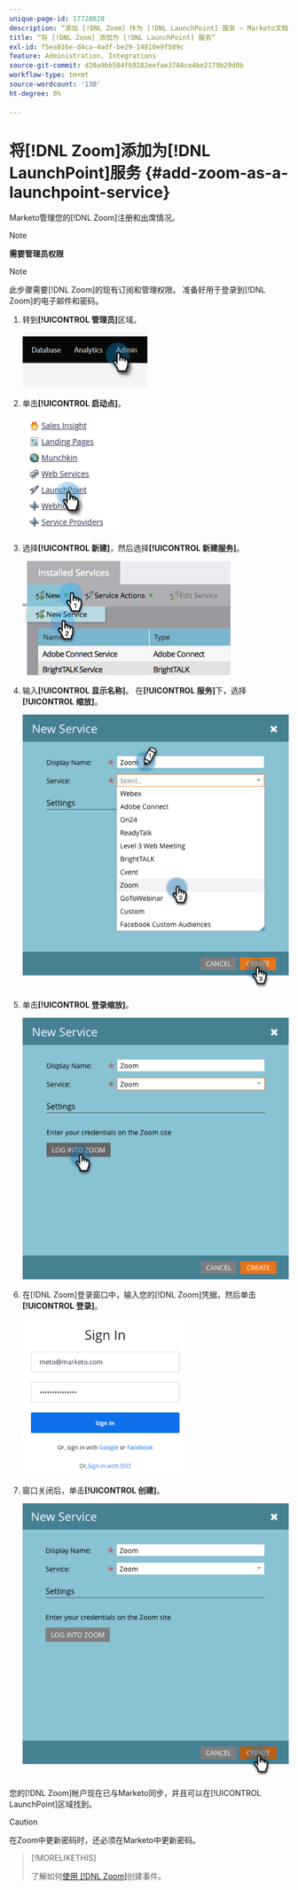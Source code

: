 ```yaml
---
unique-page-id: 17728028
description: “添加 [!DNL Zoom] 作为 [!DNL LaunchPoint] 服务 — Marketo文档 — 产品文档”
title: “将 [!DNL Zoom] 添加为 [!DNL LaunchPoint] 服务”
exl-id: f5ea016e-d4ca-4adf-be29-14810e9f509c
feature: Administration, Integrations
source-git-commit: d20a9bb584f69282eefae3704ce4be2179b29d0b
workflow-type: tm+mt
source-wordcount: '130'
ht-degree: 0%

---
```


# 将[!DNL Zoom]添加为[!DNL LaunchPoint]服务 {#add-zoom-as-a-launchpoint-service}

Marketo管理您的[!DNL Zoom]注册和出席情况。

>[!NOTE]
>
>**需要管理员权限**

>[!NOTE]
>
>此步骤需要[!DNL Zoom]的现有订阅和管理权限。 准备好用于登录到[!DNL Zoom]的电子邮件和密码。

1. 转到&#x200B;**[!UICONTROL 管理员]**&#x200B;区域。

   ![](assets/add-zoom-as-a-launchpoint-service-1.png)

1. 单击&#x200B;**[!UICONTROL 启动点]**。

   ![](assets/add-zoom-as-a-launchpoint-service-2.png)

1. 选择&#x200B;**[!UICONTROL 新建]**，然后选择&#x200B;**[!UICONTROL 新建服务]**。

   ![](assets/add-zoom-as-a-launchpoint-service-3.png)

1. 输入&#x200B;**[!UICONTROL 显示名称]**。 在&#x200B;**[!UICONTROL 服务]**&#x200B;下，选择&#x200B;**[!UICONTROL 缩放]**。

   ![](assets/add-zoom-as-a-launchpoint-service-4.png)

1. 单击&#x200B;**[!UICONTROL 登录缩放]**。

   ![](assets/add-zoom-as-a-launchpoint-service-5.png)

1. 在[!DNL Zoom]登录窗口中，输入您的[!DNL Zoom]凭据，然后单击&#x200B;**[!UICONTROL 登录]**。

   ![](assets/add-zoom-as-a-launchpoint-service-6.png)

1. 窗口关闭后，单击&#x200B;**[!UICONTROL 创建]**。

   ![](assets/add-zoom-as-a-launchpoint-service-7.png)

您的[!DNL Zoom]帐户现在已与Marketo同步，并且可以在[!UICONTROL LaunchPoint]区域找到。

>[!CAUTION]
>
>在Zoom中更新密码时，还必须在Marketo中更新密码。

>[!MORELIKETHIS]
>
>了解如何[使用 [!DNL Zoom]](/help/marketo/product-docs/demand-generation/events/create-an-event/create-an-event-with-zoom.md)创建事件。
